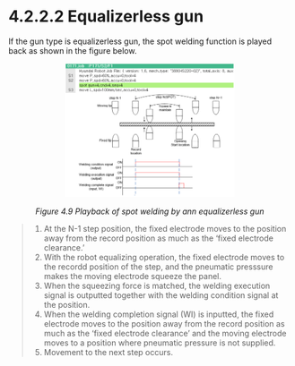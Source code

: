﻿# 4.2.2.2 Equalizerless gun

If the gun type is equalizerless gun, the spot welding function is played back as shown in the figure below.

<p align="center">
 <img src="../../../_assets/image_5_eng.png" width="60%"></img>
 <em><p align="center">Figure 4.9 Playback of spot welding by ann equalizerless gun</p></em>
</p>

>1. At the N-1 step position, the fixed electrode moves to the position away from the record position as much as the ‘fixed electrode clearance.’
>2. With the robot equalizing operation, the fixed electrode moves to the recordd position of the step, and the pneumatic presssure makes the moving electrode squeeze the panel.
>3. When the squeezing force is matched, the welding execution signal is outputted together with the welding condition signal at the position.
>4. When the welding completion signal (WI) is inputted, the fixed electrode moves to the position away from the record position as much as the ‘fixed electrode clearance’ and the moving electrode moves to a position where pneumatic pressure is not supplied.
>5. Movement to the next step occurs.
